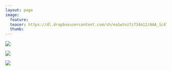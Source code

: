 ```yaml
---
layout: page
image:
  feature:
  teaser: https://dl.dropboxusercontent.com/sh/ea1wtnz7z734o12/AAA_1c4788t_VQKU7kyvk5p-a/luontokuvat/talvi/DSC60723-245px.jpg
  thumb:
---
```


[![](https://dl.dropboxusercontent.com/sh/ea1wtnz7z734o12/AAA1KGJdaOElaFoPtR32Mg5oa/luontokuvat/talvi/DSC60723-800px.jpg)](https://dl.dropboxusercontent.com/sh/ea1wtnz7z734o12/AAAEnBUxZsdh1zhfzQPpvzIHa/luontokuvat/talvi/DSC60723.jpg)

[![](https://dl.dropboxusercontent.com/sh/ea1wtnz7z734o12/AADo6wvoPtZEacplMki-wwAsa/luontokuvat/talvi/DSC60729-800px.jpg)](https://dl.dropboxusercontent.com/sh/ea1wtnz7z734o12/AACTnhoUF6cjix4Z4ZXVVQA7a/luontokuvat/talvi/DSC60729.jpg)

[![](https://dl.dropboxusercontent.com/sh/ea1wtnz7z734o12/AACr0TQbIVk7Qk3JNX3_vxqsa/luontokuvat/talvi/DSC60732-800px.jpg)](https://dl.dropboxusercontent.com/sh/ea1wtnz7z734o12/AABXtqYH5hOpsCCjiU5cNekxa/luontokuvat/talvi/DSC60732.jpg)
